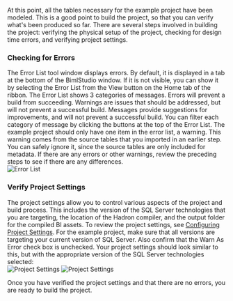 At this point, all the tables necessary for the example project have been modeled. This is a good point to build the project, so that you can verify what's been produced so far. There are several steps involved in building the project: verifying the physical setup of the project, checking for design time errors, and verifying project settings.

### Checking for Errors

The Error List tool window displays errors. By default, it is displayed in a tab at the bottom of the BimlStudio window. If it is not visible, you can show it by selecting the Error List from the View button on the Home tab of the ribbon. The Error List shows 3 categories of messages. Errors will prevent a build from succeeding. Warnings are issues that should be addressed, but will not prevent a successful build. Messages provide suggestions for improvements, and will not prevent a successful build. You can filter each category of message by clicking the buttons at the top of the Error List. The example project should only have one item in the error list, a warning. This warning comes from the source tables that you imported in an earlier step. You can safely ignore it, since the source tables are only included for metadata. If there are any errors or other warnings, review the preceding steps to see if there are any differences.  
![Error List](https://varigencecom.blob.core.windows.net/images-mistdocumentation/011_ErrorList.png)

### Verify Project Settings

The project settings allow you to control various aspects of the project and build process. This includes the version of the SQL Server technologies that you are targeting, the location of the Hadron compiler, and the output folder for the compiled BI assets. To review the project settings, see [Configuring Project Settings](013_ConfiguringProjectSettings.html). For the example project, make sure that all versions are targeting your current version of SQL Server. Also confirm that the Warn As Error check box is unchecked. Your project settings should look similar to this, but with the appropriate version of the SQL Server technologies selected:  
![Project Settings](https://varigencecom.blob.core.windows.net/images-mistdocumentation/011_ProjectSettings1.png)
![Project Settings](https://varigencecom.blob.core.windows.net/images-mistdocumentation/011_ProjectSettings2.png)

Once you have verified the project settings and that there are no errors, you are ready to build the project.
